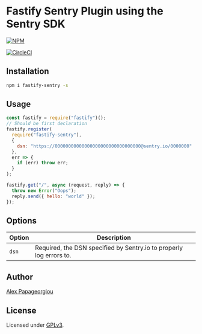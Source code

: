 # Fastify Sentry Plugin using the Sentry SDK

[![NPM](https://nodei.co/npm/fastify-sentry.png?downloads=true&downloadRank=true&stars=true)](https://nodei.co/npm/fastify-sentry/)

[![CircleCI](https://circleci.com/gh/alex-ppg/fastify-sentry.svg?style=svg)](https://circleci.com/gh/alex-ppg/fastify-sentry)

## Installation

```bash
npm i fastify-sentry -s
```

## Usage

```javascript
const fastify = require("fastify")();
// Should be first declaration
fastify.register(
  require("fastify-sentry"),
  {
    dsn: "https://00000000000000000000000000000000@sentry.io/0000000"
  },
  err => {
    if (err) throw err;
  }
);

fastify.get("/", async (request, reply) => {
  throw new Error("Oops");
  reply.send({ hello: "world" });
});
```

## Options

| Option | Description                                                         |
| ------ | ------------------------------------------------------------------- |
| `dsn`  | Required, the DSN specified by Sentry.io to properly log errors to. |

## Author

[Alex Papageorgiou](alex.ppg@pm.me)

## License

Licensed under [GPLv3](./LICENSE).
